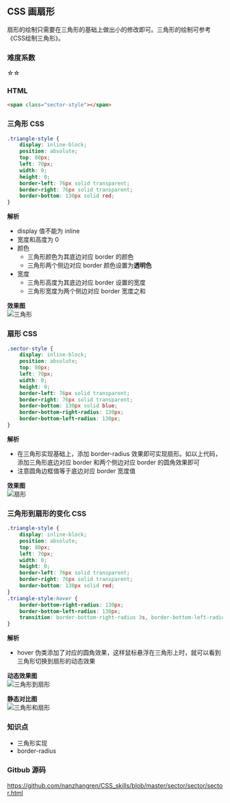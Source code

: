 ## CSS 画扇形
扇形的绘制只需要在三角形的基础上做出小的修改即可。三角形的绘制可参考《CSS绘制三角形》。

### 难度系数
☆☆

### HTML
``` html
<span class="sector-style"></span>
```  

### 三角形 CSS
``` css
.triangle-style {
    display: inline-block;
    position: absolute;
    top: 80px;
    left: 70px;
    width: 0;
    height: 0;
    border-left: 76px solid transparent;
    border-right: 76px solid transparent;
    border-bottom: 130px solid red;
}
```
**解析**   
- display 值不能为 inline
- 宽度和高度为 0
- 颜色
    - 三角形颜色为其底边对应 border 的颜色
    - 三角形两个侧边对应 border 颜色设置为**透明色**
- 宽度
    - 三角形高度为其底边对应 border 设置的宽度
    - 三角形宽度为两个侧边对应 border 宽度之和

**效果图**   
![三角形](https://github.com/nanzhangren/CSS_skills/blob/master/sector/sector/triangle.png)

### 扇形 CSS
``` css
.sector-style {
    display: inline-block;
    position: absolute;
    top: 80px;
    left: 70px;
    width: 0;
    height: 0;
    border-left: 76px solid transparent;
    border-right: 76px solid transparent;
    border-bottom: 130px solid blue;
    border-bottom-right-radius: 130px;
    border-bottom-left-radius: 130px;
}
```
**解析**   
- 在三角形实现基础上，添加 border-radius 效果即可实现扇形。如以上代码，添加三角形底边对应 border 和两个侧边对应 border 的圆角效果即可
- 注意圆角边框值等于底边对应 border 宽度值

**效果图**   
![扇形](https://github.com/nanzhangren/CSS_skills/blob/master/sector/sector/sector.png)

### 三角形到扇形的变化 CSS
``` css
.triangle-style {
    display: inline-block;
    position: absolute;
    top: 80px;
    left: 70px;
    width: 0;
    height: 0;
    border-left: 76px solid transparent;
    border-right: 76px solid transparent;
    border-bottom: 130px solid red;
}
.triangle-style:hover {
    border-bottom-right-radius: 130px;
    border-bottom-left-radius: 130px;
    transition: border-bottom-right-radius 3s, border-bottom-left-radius 3s;
}
```
**解析**   
- hover 伪类添加了对应的圆角效果，这样鼠标悬浮在三角形上时，就可以看到三角形切换到扇形的动态效果

**动态效果图**   
![三角形到扇形](https://github.com/nanzhangren/CSS_skills/blob/master/sector/sector/triangle-sector-animation.gif)

**静态对比图**   
![三角形和扇形](https://github.com/nanzhangren/CSS_skills/blob/master/sector/sector/triangle-sector.png)

### 知识点
- 三角形实现
- border-radius

### Gitbub 源码
https://github.com/nanzhangren/CSS_skills/blob/master/sector/sector/sector.html